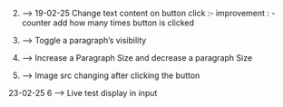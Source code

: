 
2. --> 19-02-25
Change text content on button click :- 
improvement : - counter add how many times button is clicked 


3. --> 
Toggle a paragraph’s visibility


4. --> 
Increase a Paragraph Size and decrease a paragraph Size

5. --> 
Image src changing after clicking the button


23-02-25
6 --> Live test display in input
